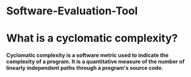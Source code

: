 # Software-Evaluation-Tool

# What is a cyclomatic complexity?
#### Cyclomatic complexity is a software metric used to indicate the complexity of a program. It is a quantitative measure of the number of linearly independent paths through a program's source code.
